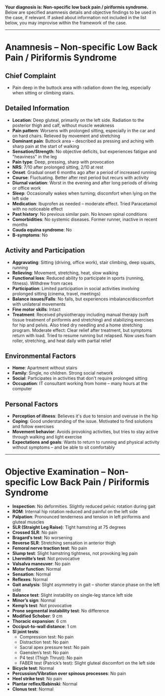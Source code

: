 **Your diagnosis is: Non-specific low back pain / piriformis syndrome.** Below are specified anamnesis details and objective findings to be used in the case, if relevant. If asked about information not included in the list below, you may improvise within the framework of the case.

---

# Anamnesis – Non-specific Low Back Pain / Piriformis Syndrome

## Chief Complaint
- Pain deep in the buttock area with radiation down the leg, especially when sitting or climbing stairs.

## Detailed Information
- **Location**: Deep gluteal, primarily on the left side. Radiation to the posterior thigh and calf, without muscle weakness  
- **Pain pattern**: Worsens with prolonged sitting, especially in the car and on hard chairs. Relieved by movement and stretching  
- **Dominant pain**: Buttock area – described as pressing and aching with sharp pain at the start of walking  
- **Sensation/Strength**: No objective deficits, but experiences fatigue and "heaviness" in the leg  
- **Pain type**: Deep, pressing, sharp with provocation  
- **NRS**: 7/10 after prolonged sitting, 2/10 at rest  
- **Onset**: Gradual onset 6 months ago after a period of increased running  
- **Course**: Fluctuating. Better after rest period but recurs with activity  
- **Diurnal variation**: Worst in the evening and after long periods of driving or office work  
- **Sleep**: Occasionally wakes when turning; discomfort when lying on the left side  
- **Medication**: Ibuprofen as needed – moderate effect. Tried Paracetamol with no noticeable effect  
- **Past history**: No previous similar pain. No known spinal conditions  
- **Comorbidities**: No systemic diseases. Former runner, inactive in recent months  
- **Cauda equina syndrome**: No  
- **B-symptoms**: No  

## Activity and Participation
- **Aggravating**: Sitting (driving, office work), stair climbing, deep squats, running  
- **Relieving**: Movement, stretching, heat, slow walking  
- **Functional loss**: Reduced ability to participate in sports (running, fitness). Withdrew from races  
- **Participation**: Limited participation in social activities involving prolonged sitting (cinema, travel, meetings)  
- **Balance issues/Falls**: No falls, but experiences imbalance/discomfort with unilateral movements  
- **Fine motor skills**: Intact  
- **Treatment**: Received physiotherapy including manual therapy (soft tissue treatment of piriformis and stretching) and stabilizing exercises for hip and pelvis. Also tried dry needling and a home stretching program. Moderate effect: Clear relief after treatment, but symptoms return with load. Tried to resume running but relapsed. Now uses foam roller, stretching, and heat daily with partial relief  

## Environmental Factors
- **Home**: Apartment without stairs  
- **Family**: Single, no children. Strong social network  
- **Social**: Participates in activities that don't require prolonged sitting  
- **Occupation**: IT consultant working from home – many hours at the computer  

## Personal Factors
- **Perception of illness**: Believes it's due to tension and overuse in the hip  
- **Coping**: Good understanding of the issue. Motivated to find solutions and follow exercises  
- **Movement behavior**: Avoids provoking activities, but tries to stay active through walking and light exercise  
- **Expectations and goals**: Wants to return to running and physical activity without symptoms – and be able to sit comfortably  

---

# Objective Examination – Non-specific Low Back Pain / Piriformis Syndrome

- **Inspection**: No deformities. Slightly reduced pelvic rotation during gait  
- **ROM**: Internal hip rotation reduced and painful on the left side  
- **Palpation**: Pronounced tenderness and tension in left piriformis and gluteal muscles  
- **SLR (Straight Leg Raise)**: Tight hamstring at 75 degrees  
- **Crossed SLR**: No pain  
- **Bragard’s test**: No worsening  
- **Reverse SLR**: Stretching sensation in anterior thigh  
- **Femoral nerve traction test**: No pain  
- **Slump test**: Slight hamstring tightness, not provoking leg pain  
- **Lhermitte’s test**: Not provocative  
- **Valsalva maneuver**: No pain  
- **Motor function**: Normal  
- **Sensation**: Normal  
- **Reflexes**: Normal  
- **Gait analysis**: Slight asymmetry in gait – shorter stance phase on the left side  
- **Balance test**: Slight instability on single-leg stance left side  
- **Minor’s sign**: Normal  
- **Kemp’s test**: Not provocative  
- **Prone segmental instability test**: No difference  
- **Modified Schober**: 9 cm  
- **Thoracic expansion**: 6 cm  
- **Occiput-to-wall distance**: 1 cm  
- **SI joint tests**:  
  - Compression test: No pain  
  - Distraction test: No pain  
  - Sacral apex pressure test: No pain  
  - Gaenslen’s test: No pain  
  - P4 test (Thigh Thrust): No pain  
  - FABER test (Patrick’s test): Slight gluteal discomfort on the left side  
- **Bicycle test**: Normal  
- **Percussion/Vibration over spinous processes**: No pain  
- **Heel strike test**: No pain  
- **Plantar reflex/Babinski**: Normal  
- **Clonus test**: Normal  
